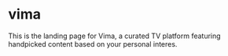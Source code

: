 # vima

This is the landing page for Vima, a curated TV platform featuring handpicked content based on your personal interes.
